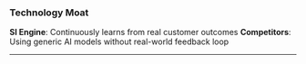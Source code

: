 ### Technology Moat
**SI Engine**: Continuously learns from real customer outcomes
**Competitors**: Using generic AI models without real-world feedback loop

---
